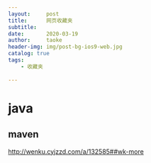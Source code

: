 ```yaml
---
layout:     post
title:      网页收藏夹
subtitle:   
date:       2020-03-19
author:     taoke
header-img: img/post-bg-ios9-web.jpg
catalog: true
tags:
    - 收藏夹
    
---
```


# java

## maven

http://wenku.cyjzzd.com/a/132585##wk-more

